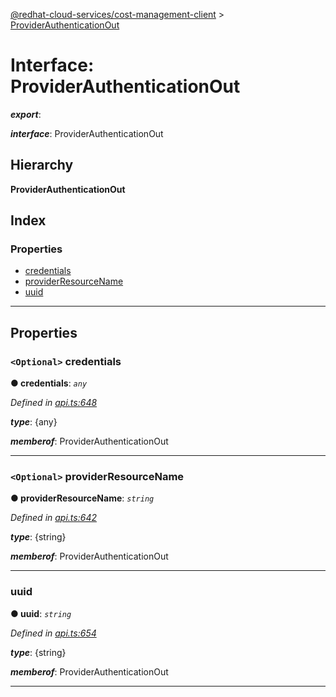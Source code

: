 [@redhat-cloud-services/cost-management-client](../README.md) > [ProviderAuthenticationOut](../interfaces/providerauthenticationout.md)

# Interface: ProviderAuthenticationOut

*__export__*: 

*__interface__*: ProviderAuthenticationOut

## Hierarchy

**ProviderAuthenticationOut**

## Index

### Properties

* [credentials](providerauthenticationout.md#credentials)
* [providerResourceName](providerauthenticationout.md#providerresourcename)
* [uuid](providerauthenticationout.md#uuid)

---

## Properties

<a id="credentials"></a>

### `<Optional>` credentials

**● credentials**: *`any`*

*Defined in [api.ts:648](https://github.com/RedHatInsights/javascript-clients/blob/master/packages/cost-management/api.ts#L648)*

*__type__*: {any}

*__memberof__*: ProviderAuthenticationOut

___
<a id="providerresourcename"></a>

### `<Optional>` providerResourceName

**● providerResourceName**: *`string`*

*Defined in [api.ts:642](https://github.com/RedHatInsights/javascript-clients/blob/master/packages/cost-management/api.ts#L642)*

*__type__*: {string}

*__memberof__*: ProviderAuthenticationOut

___
<a id="uuid"></a>

###  uuid

**● uuid**: *`string`*

*Defined in [api.ts:654](https://github.com/RedHatInsights/javascript-clients/blob/master/packages/cost-management/api.ts#L654)*

*__type__*: {string}

*__memberof__*: ProviderAuthenticationOut

___


